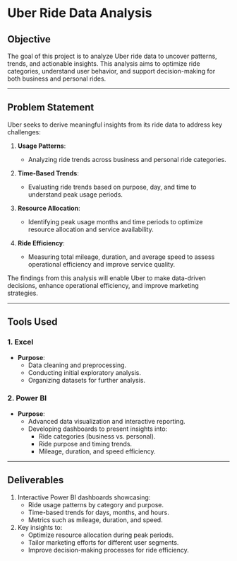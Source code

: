 # **Uber Ride Data Analysis**

## **Objective**
The goal of this project is to analyze Uber ride data to uncover patterns, trends, and actionable insights. This analysis aims to optimize ride categories, understand user behavior, and support decision-making for both business and personal rides.

---

## **Problem Statement**
Uber seeks to derive meaningful insights from its ride data to address key challenges:

1. **Usage Patterns**:
   - Analyzing ride trends across business and personal ride categories.

2. **Time-Based Trends**:
   - Evaluating ride trends based on purpose, day, and time to understand peak usage periods.

3. **Resource Allocation**:
   - Identifying peak usage months and time periods to optimize resource allocation and service availability.

4. **Ride Efficiency**:
   - Measuring total mileage, duration, and average speed to assess operational efficiency and improve service quality.

The findings from this analysis will enable Uber to make data-driven decisions, enhance operational efficiency, and improve marketing strategies.

---

## **Tools Used**

### **1. Excel**
- **Purpose**:
  - Data cleaning and preprocessing.
  - Conducting initial exploratory analysis.
  - Organizing datasets for further analysis.

### **2. Power BI**
- **Purpose**:
  - Advanced data visualization and interactive reporting.
  - Developing dashboards to present insights into:
    - Ride categories (business vs. personal).
    - Ride purpose and timing trends.
    - Mileage, duration, and speed efficiency.

---

## **Deliverables**
1. Interactive Power BI dashboards showcasing:
   - Ride usage patterns by category and purpose.
   - Time-based trends for days, months, and hours.
   - Metrics such as mileage, duration, and speed.
2. Key insights to:
   - Optimize resource allocation during peak periods.
   - Tailor marketing efforts for different user segments.
   - Improve decision-making processes for ride efficiency.
